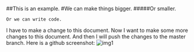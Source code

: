 ##This is an example.
#We can make things bigger.
#####Or smaller.
```
Or we can write code.
```
I have to make a change to this document.
Now I want to make some more changes to this document. And then I will push the changes to the master branch.
Here is a github screenshot:
![img1](img/git_screenshot.png)
